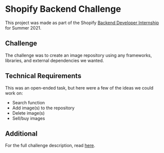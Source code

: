 # Shopify Backend Challenge

This project was made as part of the Shopify [Backend Developer Internship](https://jobs.smartrecruiters.com/ni/Shopify/1529b84e-da5f-49d4-b408-09f0050732be-backend-developer-intern-remote-summer-2021) for Summer 2021.

## Challenge

The challenge was to create an image repository using any frameworks, libraries, and external dependencies we wanted.

## Technical Requirements

This was an open-ended task, but here were a few of the ideas we could work on:
- Search function
- Add image(s) to the repository
- Delete image(s)
- Sell/buy images

## Additional

For the full challenge description, read [here](https://docs.google.com/document/d/1ZKRywXQLZWOqVOHC4JkF3LqdpO3Llpfk_CkZPR8bjak/edit#).

